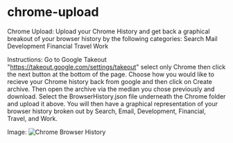 # chrome-upload
Chrome Upload: Upload your Chrome History and get back a graphical breakout of your browser history by the following categories:
    Search
    Mail
    Development
    Financial
    Travel
    Work

Instructions:
      Go to Google Takeout "https://takeout.google.com/settings/takeout"
      select only Chrome then click the next button at the bottom of the page.
      Choose how you would like to recieve your Chrome history back from google and then click on Create archive.
      Then open the archive via the median you chose previously and download.
      Select the BrowserHistory.json file underneath the Chrome folder and upload it above.
      You will then have a graphical representation of your browser history broken out by
      Search, Email, Development, Financial, Travel, and Work.

Image:
![Chrome Browser History](screenshot.gif)
